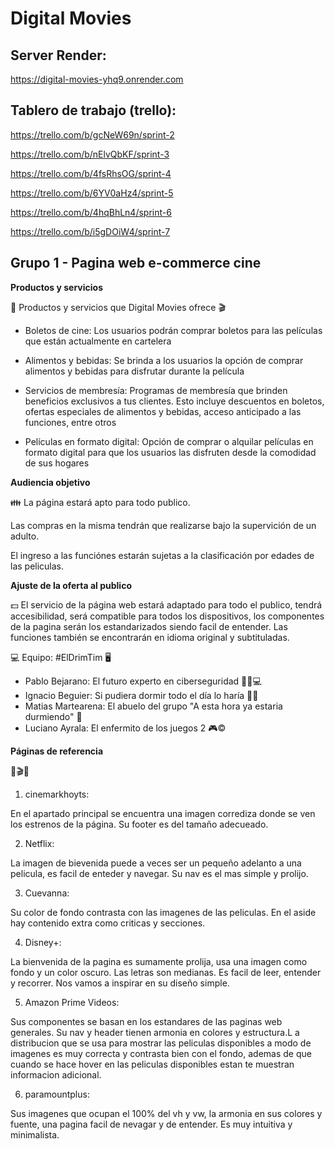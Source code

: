 # Digital Movies

## Server Render:

https://digital-movies-yhq9.onrender.com

## Tablero de trabajo (trello):

https://trello.com/b/gcNeW69n/sprint-2

https://trello.com/b/nElvQbKF/sprint-3

https://trello.com/b/4fsRhsOG/sprint-4

https://trello.com/b/6YV0aHz4/sprint-5

https://trello.com/b/4hqBhLn4/sprint-6

https://trello.com/b/i5gDOiW4/sprint-7

## Grupo 1 - Pagina web e-commerce cine

**Productos y servicios**

🎥 Productos y servicios que Digital Movies ofrece 🎬

-  Boletos de cine: Los usuarios podrán comprar boletos para las películas que están actualmente en cartelera

-  Alimentos y bebidas: Se brinda a los usuarios la opción de comprar alimentos y bebidas para disfrutar durante la película

-  Servicios de membresía: Programas de membresía que brinden beneficios exclusivos a tus clientes. Esto incluye descuentos en boletos, ofertas especiales de alimentos y bebidas, acceso anticipado a las funciones, entre otros

-  Películas en formato digital: Opción de comprar o alquilar películas en formato digital para que los usuarios las disfruten desde la comodidad de sus hogares

**Audiencia objetivo**

👪 La página estará apto para todo publico.

Las compras en la misma tendrán que realizarse bajo la supervición de un adulto.

El ingreso a las funciónes estarán sujetas a la clasificación por edades de las peliculas.

**Ajuste de la oferta al publico**

💵 El servicio de la página web estará adaptado para todo el publico, tendrá accesibilidad, será compatible para todos los dispositivos, los componentes de la pagina serán los estandarizados siendo facil de entender. Las funciones también se encontrarán en idioma original y subtituladas.

💻 Equipo: #ElDrimTim 🖥

-  Pablo Bejarano: El futuro experto en ciberseguridad 🕵️‍♂️💻
-  Ignacio Beguier: Si pudiera dormir todo el día lo haría 🐼💤
-  Matias Martearena: El abuelo del grupo "A esta hora ya estaria durmiendo" 👴
-  Luciano Ayrala: El enfermito de los juegos 2 🎮©

**Páginas de referencia**

🎥🎬🍿

1. cinemarkhoyts:

En el apartado principal se encuentra una imagen corrediza donde se ven los estrenos de la página. Su footer es del tamaño adecueado.

2. Netflix:

La imagen de bievenida puede a veces ser un pequeño adelanto a una pelicula, es facil de enteder y navegar. Su nav es el mas simple y prolijo.

3. Cuevanna:

Su color de fondo contrasta con las imagenes de las peliculas. En el aside hay contenido extra como criticas y secciones.

4. Disney+:

La bienvenida de la pagina es sumamente prolija, usa una imagen como fondo y un color oscuro. Las letras son medianas. Es facil de leer, entender y recorrer. Nos vamos a inspirar en su diseño simple.

5. Amazon Prime Videos:

Sus componentes se basan en los estandares de las paginas web generales. Su nav y header tienen armonia en colores y estructura.L a distribucion que se usa para mostrar las peliculas disponibles a modo de imagenes es muy correcta y contrasta bien con el fondo, ademas de que cuando se hace hover en las peliculas disponibles estan te muestran informacion adicional.

6. paramountplus:

Sus imagenes que ocupan el 100% del vh y vw, la armonia en sus colores y fuente, una pagina facil de nevagar y de entender. Es muy intuitiva y minimalista.
